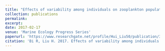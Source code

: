 ```yaml
---
title: "Effects of variability among individuals on zooplankton population dynamics under environmental conditions"
collection: publications
permalink: 
excerpt: 
date: 2017-02-17
venue: 'Marine Ecology Progress Series'
paperurl: 'https://www.researchgate.net/profile/Hui_Liu50/publication/309955481_Effects_of_variability_among_individuals_on_zooplankton_population_dynamics_under_environmental_conditions/links/58a720bcaca27206d9ac38df/Effects-of-variability-among-individuals-on-zooplankton-population-dynamics-under-environmental-conditions.pdf'
citation: 'Bi R, Liu H. 2017. Effects of variability among individuals on zooplankton population dynamics under environmental conditions. Marine Ecology Progress Series. 564: 9–28.'
---
```

